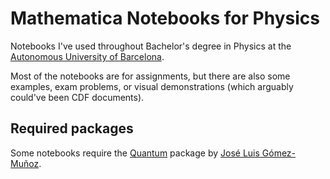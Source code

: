 # Mathematica Notebooks for Physics

Notebooks I've used throughout Bachelor's degree in Physics at the [Autonomous University of Barcelona](http://www.uab.cat/web/universitat-autonoma-de-barcelona-1345467954774.html).

Most of the notebooks are for assignments, but there are also some examples, exam problems, or visual demonstrations (which arguably could've been CDF documents).

## Required packages
Some notebooks require the [Quantum](http://homepage.cem.itesm.mx/jose.luis.gomez/quantum/) package by [José Luis Gómez-Muñoz](http://www.wolfram.com/training/instructors/gomez.html).
